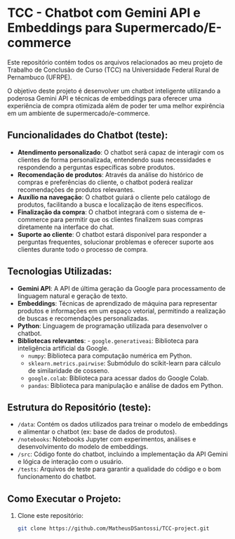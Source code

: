 # TCC - Chatbot com Gemini API e Embeddings para Supermercado/E-commerce

Este repositório contém todos os arquivos relacionados ao meu projeto de Trabalho de Conclusão de Curso (TCC) na Universidade Federal Rural de Pernambuco (UFRPE).

O objetivo deste projeto é desenvolver um chatbot inteligente utilizando a poderosa Gemini API e técnicas de embeddings para oferecer uma experiência de compra otimizada além de poder ter uma melhor expirência em um ambiente de supermercado/e-commerce.

## Funcionalidades do Chatbot (teste):

- **Atendimento personalizado**: O chatbot será capaz de interagir com os clientes de forma personalizada, entendendo suas necessidades e respondendo a perguntas específicas sobre produtos.
- **Recomendação de produtos**: Através da análise do histórico de compras e preferências do cliente, o chatbot poderá realizar recomendações de produtos relevantes.
- **Auxílio na navegação**: O chatbot guiará o cliente pelo catálogo de produtos, facilitando a busca e localização de itens específicos.
- **Finalização da compra**: O chatbot integrará com o sistema de e-commerce para permitir que os clientes finalizem suas compras diretamente na interface do chat.
- **Suporte ao cliente**: O chatbot estará disponível para responder a perguntas frequentes, solucionar problemas e oferecer suporte aos clientes durante todo o processo de compra.

## Tecnologias Utilizadas:

- **Gemini API**: A API de última geração da Google para processamento de linguagem natural e geração de texto.
- **Embeddings**: Técnicas de aprendizado de máquina para representar produtos e informações em um espaço vetorial, permitindo a realização de buscas e recomendações personalizadas.
- **Python**: Linguagem de programação utilizada para desenvolver o chatbot.
- **Bibliotecas relevantes**:  - `google.generativeai`: Biblioteca para inteligência artificial da Google.
    - `numpy`: Biblioteca para computação numérica em Python.
    - `sklearn.metrics.pairwise`: Submódulo do scikit-learn para cálculo de similaridade de cosseno.
    - `google.colab`: Biblioteca para acessar dados do Google Colab.
    - `pandas`: Biblioteca para manipulação e análise de dados em Python.

## Estrutura do Repositório (teste):

- `/data`: Contém os dados utilizados para treinar o modelo de embeddings e alimentar o chatbot (ex: base de dados de produtos).
- `/notebooks`: Notebooks Jupyter com experimentos, análises e desenvolvimento do modelo de embeddings.
- `/src`: Código fonte do chatbot, incluindo a implementação da API Gemini e lógica de interação com o usuário.
- `/tests`: Arquivos de teste para garantir a qualidade do código e o bom funcionamento do chatbot.

## Como Executar o Projeto:

1. Clone este repositório:
   ```bash
   git clone https://github.com/MatheusDSantossi/TCC-project.git
